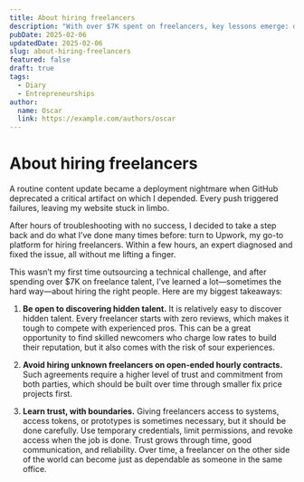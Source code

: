 ```yaml
---
title: About hiring freelancers
description: "With over $7K spent on freelancers, key lessons emerge: discover hidden talent, avoid open-ended hourly contracts, and build trust with clear boundaries."
pubDate: 2025-02-06
updatedDate: 2025-02-06
slug: about-hiring-freelancers
featured: false
draft: true
tags:
  - Diary
  - Entrepreneurships
author:
  name: Oscar
  link: https://example.com/authors/oscar
---
```



# About hiring freelancers

A routine content update became a deployment nightmare when GitHub deprecated a critical artifact on which I depended. Every push triggered failures, leaving my website stuck in limbo.

After hours of troubleshooting with no success, I decided to take a step back and do what I’ve done many times before: turn to Upwork, my go-to platform for hiring freelancers. Within a few hours, an expert diagnosed and fixed the issue, all without me lifting a finger.

This wasn’t my first time outsourcing a technical challenge, and after spending over $7K on freelance talent, I’ve learned a lot—sometimes the hard way—about hiring the right people. Here are my biggest takeaways:

1. **Be open to discovering hidden talent.** It is relatively easy to discover hidden talent. Every freelancer starts with zero reviews, which makes it tough to compete with experienced pros. This can be a great opportunity to find skilled newcomers who charge low rates to build their reputation, but it also comes with the risk of sour experiences. 

3. **Avoid hiring unknown freelancers on open-ended hourly contracts.** Such agreements require a higher level of trust and commitment from both parties, which should be built over time through smaller fix price projects first.

5. **Learn trust, with boundaries.** Giving freelancers access to systems, access tokens, or prototypes is sometimes necessary, but it should be done carefully. Use temporary credentials, limit permissions, and revoke access when the job is done. Trust grows through time, good communication, and reliability. Over time, a freelancer on the other side of the world can become just as dependable as someone in the same office.